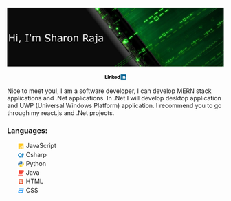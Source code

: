 ![Cover picture](https://raw.githubusercontent.com/SharonRaja/SharonRaja/master/asserts/green-cover.png "Cover picture")
<p align="center"><a href="https://www.linkedin.com/in/sharon-raja-b07487147" target="_blank">
<img src="https://raw.githubusercontent.com/SharonRaja/SharonRaja/master/asserts/linkedin.png" width="50px" alt="Linkedin account">
</a></p>
<p>Nice to meet you!, I am a software developer, I can develop MERN stack applications and .Net applications. In .Net I will develop desktop application and UWP (Universal Windows Platform) application. I recommend you to go through my react.js and .Net projects.</p>

<h3>Languages:</h3>
<ul>
<sub><img src="https://raw.githubusercontent.com/SharonRaja/SharonRaja/master/asserts/javascript.svg" width="16px" alt="JavaScript logo"/></sub> JavaScript<br>
<sub><img src="https://raw.githubusercontent.com/SharonRaja/SharonRaja/master/asserts/csharp.svg" width="16px" alt="Csharp logo"/></sub> Csharp<br>
<sub><img src="https://raw.githubusercontent.com/SharonRaja/SharonRaja/master/asserts/python.svg" width="16px" alt="Python logo"/></sub> Python<br>
<sub><img src="https://raw.githubusercontent.com/SharonRaja/SharonRaja/master/asserts/java.svg" width="16px" alt="Java logo"/></sub> Java<br>
<sub><img src="https://raw.githubusercontent.com/SharonRaja/SharonRaja/master/asserts/html.svg" width="16px" alt="HTML logo"/></sub> HTML<br>
<sub><img src="https://raw.githubusercontent.com/SharonRaja/SharonRaja/master/asserts/css.svg" width="16px" alt="CSS logo"/></sub> CSS<br>

</ul>

<!--
**SharonRaja/SharonRaja** is a ✨ _special_ ✨ repository because its `README.md` (this file) appears on your GitHub profile.

Here are some ideas to get you started:

- 🔭 I’m currently working on ...
- 🌱 I’m currently learning ...
- 👯 I’m looking to collaborate on ...
- 🤔 I’m looking for help with ...
- 💬 Ask me about ...
- 📫 How to reach me: ...
- 😄 Pronouns: ...
- ⚡ Fun fact: ...
-->
